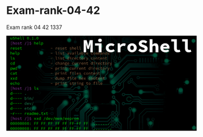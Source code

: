 # Exam-rank-04-42
Exam rank 04 42 1337

![My Project Logo](https://github.com/REDX-at/Exam-rank-04-42/blob/main/images/microshell.png)

